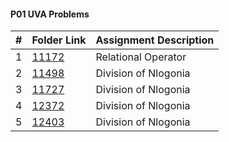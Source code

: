 #### P01 UVA Problems
|   #   | Folder Link | Assignment Description |
| :---: | ----------- | ---------------------- |
|   1   |<a href="https://github.com/LandenSJones/4883-Programming_Techniques-Jones/tree/master/Assignments/P01/11172">11172</a>|Relational Operator|
|   2   |<a href="https://github.com/LandenSJones/4883-Programming_Techniques-Jones/tree/master/Assignments/P01/11498">11498</a>|Division of Nlogonia|
|   3   |<a href="https://github.com/LandenSJones/4883-Programming_Techniques-Jones/tree/master/Assignments/P01/11727">11727</a>|Division of Nlogonia|
|   4   |<a href="https://github.com/LandenSJones/4883-Programming_Techniques-Jones/tree/master/Assignments/P01/12372">12372</a>|Division of Nlogonia|
|   5   |<a href="https://github.com/LandenSJones/4883-Programming_Techniques-Jones/tree/master/Assignments/P01/12403">12403</a>|Division of Nlogonia|
